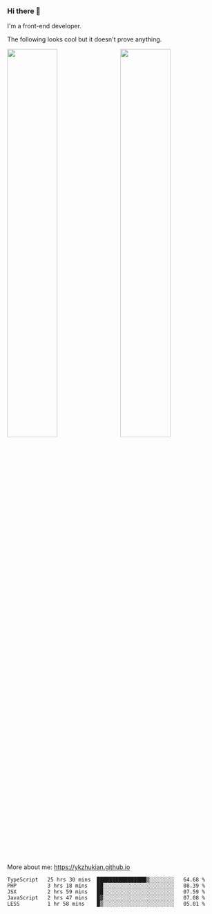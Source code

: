 ### Hi there 👋

I'm a front-end developer.

The following looks cool but it doesn't prove anything.

[<img align="right" width="48%" src="https://github-readme-stats.vercel.app/api?username=ykzhukian&show_icons=true&theme=dracula">](https://github.com/anuraghazra/github-readme-stats)

[<img width="48%" src="https://github-readme-stats.vercel.app/api/top-langs/?username=ykzhukian&layout=compact&theme=dracula">](https://github.com/anuraghazra/github-readme-stats)

More about me: 
https://ykzhukian.github.io

<!--START_SECTION:waka-->
```text
TypeScript   25 hrs 30 mins  ████████████████▒░░░░░░░░   64.68 % 
PHP          3 hrs 18 mins   ██░░░░░░░░░░░░░░░░░░░░░░░   08.39 % 
JSX          2 hrs 59 mins   ██░░░░░░░░░░░░░░░░░░░░░░░   07.59 % 
JavaScript   2 hrs 47 mins   █▓░░░░░░░░░░░░░░░░░░░░░░░   07.08 % 
LESS         1 hr 58 mins    █▒░░░░░░░░░░░░░░░░░░░░░░░   05.01 % 
```
<!--END_SECTION:waka-->
